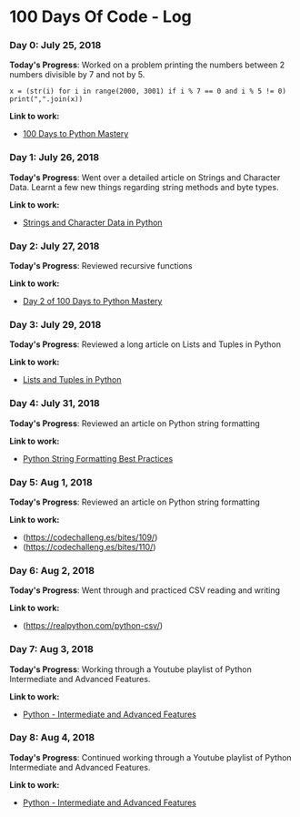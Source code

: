 # 100 Days Of Code - Log

### Day 0: July 25, 2018

**Today's Progress**: Worked on a problem printing the numbers between 2 numbers divisible by 7 and not by 5. 

    x = (str(i) for i in range(2000, 3001) if i % 7 == 0 and i % 5 != 0)
    print(",".join(x))

**Link to work:**
- [100 Days to Python Mastery](https://www.youtube.com/playlist?list=PLQh6rb1mrE_Ywz-LGD9DQb1_ofqn8X05U)


### Day 1: July 26, 2018

**Today's Progress**: Went over a detailed article on Strings and Character Data. Learnt a few new things regarding string methods and byte types.

**Link to work:**
- [Strings and Character Data in Python](https://realpython.com/python-strings/)


### Day 2: July 27, 2018

**Today's Progress**: Reviewed recursive functions

**Link to work:**
- [Day 2 of 100 Days to Python Mastery](https://www.youtube.com/watch?v=deJRNHUNo2I&feature=youtu.be)


### Day 3: July 29, 2018

**Today's Progress**: Reviewed a long article on Lists and Tuples in Python

**Link to work:**
- [Lists and Tuples in Python](https://realpython.com/python-lists-tuples/)


### Day 4: July 31, 2018

**Today's Progress**: Reviewed an article on Python string formatting

**Link to work:**
- [Python String Formatting Best Practices](https://realpython.com/python-string-formatting/)


### Day 5: Aug 1, 2018

**Today's Progress**: Reviewed an article on Python string formatting

**Link to work:**
- (https://codechalleng.es/bites/109/)
- (https://codechalleng.es/bites/110/)


### Day 6: Aug 2, 2018

**Today's Progress**: Went through and practiced CSV reading and writing

**Link to work:**
- (https://realpython.com/python-csv/)


### Day 7: Aug 3, 2018

**Today's Progress**: Working through a Youtube playlist of Python Intermediate and Advanced Features.

**Link to work:**
- [Python - Intermediate and Advanced Features](https://www.youtube.com/playlist?list=PLP8GkvaIxJP0VAXF3USi9U4JnpxUvQXHx)


### Day 8: Aug 4, 2018

**Today's Progress**: Continued working through a Youtube playlist of Python Intermediate and Advanced Features.

**Link to work:**
- [Python - Intermediate and Advanced Features](https://www.youtube.com/playlist?list=PLP8GkvaIxJP0VAXF3USi9U4JnpxUvQXHx)